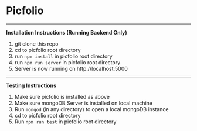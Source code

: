 # Picfolio
----

**Installation Instructions (Running Backend Only)**
1. git clone this repo
2. cd to picfolio root directory
3. run `npm install` in picfolio root directory
4. run `npm run server` in picfolio root directory
5. Server is now running on http://localhost:5000

----

**Testing Instructions**
1. Make sure picfolio is installed as above
2. Make sure mongoDB Server is installed on local machine
3. Run `mongod` (in any directory) to open a local mongoDB instance
4. cd to picfolio root directory
5. Run `npm run test` in picfolio root directory
